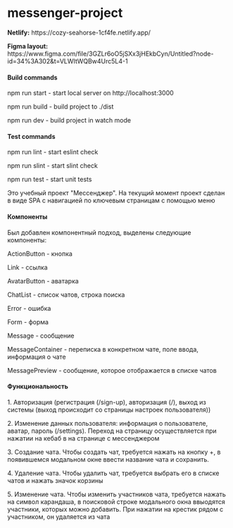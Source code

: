 # messenger-project

<p><b>Netlify:</b> https://cozy-seahorse-1cf4fe.netlify.app/</p>
<p><b>Figma layout:</b> https://www.figma.com/file/3GZLr6oO5jSXx3jHEkbCyn/Untitled?node-id=34%3A302&t=VLWItWQBw4Urc5L4-1</p>

#### Build commands
<p>npm run start - start local server on http://localhost:3000</p>
<p>npm run build - build project to ./dist</p>
<p>npm run dev - build project in watch mode</p>

#### Test commands
<p>npm run lint - start eslint check</p>
<p>npm run slint - start slint check</p>
<p>npm run test - start unit tests</p>

Это учебный проект "Мессенджер".
На текущий момент проект сделан в виде SPA с навигацией по ключевым страницам с помощью меню
#### Компоненты
<p>Был добавлен компонентный подход, выделены следующие компоненты:</p>
<p>ActionButton - кнопка</p>
<p>Link - ссылка</p>
<p>AvatarButton - аватарка</p>
<p>ChatList - список чатов, строка поиска</p>
<p>Error - ошибка</p>
<p>Form - форма</p>
<p>Message - сообщение</p>
<p>MessageContainer - переписка в конкретном чате, поле ввода, информация о чате</p>
<p>MessagePreview - сообщение, которое отображается в списке чатов</p>

#### Функциональность

<p>1. Авторизация (регистрация (/sign-up), авторизация (/), выход из системы (выход происходит со страницы настроек пользователя))</p>
<p>2. Изменение данных пользователя: информация о пользователе, аватар, пароль (/settings). Переход на страницу осуществляется при нажатии на кебаб в на странице с мессенджером</p>
<p>3. Создание чата. Чтобы создать чат, требуется нажать на кнопку +, в появившемся модальном окне ввести название чата и сохранить.</p>
<p>4. Удаление чата. Чтобы удалить чат, требуется выбрать его в списке чатов и нажать значок корзины</p>
<p>5. Изменение чата. Чтобы изменить участников чата, требуется нажать на символ карандаша, в поисковой строке модального окна ввыодятся участники, которых можно добавить. При нажатии на крестик рядом с участником, он удаляется из чата</p>
